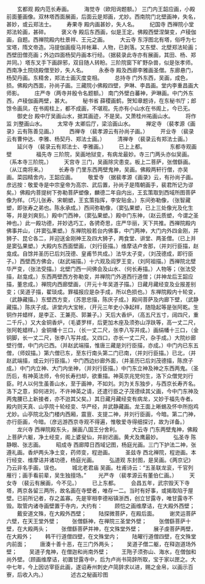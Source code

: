 <!-- { "loadSidebar": true } -->
　　玄都观 殿内范长寿画。
　　海觉寺（欧阳询题额。） 三门内王韶应画，小殿前面董画像。双林塔西面展画，后面云是郑画，尤妙。西南院门北壁画神，失名，甚妙，或云郑法士。
　　寿果寺 殿内画甚妙，失人名。
　　纪国寺 西禅院小堂郑法轮画，甚碎。
　　褒义寺 殿后东西画，似是王定。佛殿西壁涅槃变，卢稜伽画，自题。西禅院殿内杜景祥、王元之画。
　　大云寺 东浮图北有塔，俗呼为七宝塔，隋文帝造。冯提伽画瘦马并帐幕、人物，已剥落。又东壁、北壁郑法轮画；西壁田僧亮画；外边四面杨契丹画本行经。（据裴录此寺亦有展画，其田、杨、郑并同。）塔东叉手下画辟邪，双目随人转盼。三阶院窗下旷野杂兽，似是张孝师。西南净土院绕殿僧至妙，失人名。
　　永泰寺 殿及西廊李雅画圣僧。东廊悬门，杨契丹画。东精舍，郑法士画灭度变相。
　　总持寺 门外东西，吴画，成色，损。佛殿内西面，孙尚子画。三藏院小佛殿四壁，尹琳、李昌画。堂内李重昌画大师影。
　　庄严寺（两寺并殷令名题额。） 南门外壁白蕃神，尹琳画。中门外东西，卢稜伽画两壁，甚大。
　　秘书省 薛稷画鹤，贺知章题诗，在东秘书厅；郎馀令画凤，在书阁柱上，都不成画，不堪观。先亦有小山水在书阁上，今已无。
　　御史台 殿中厅吴画山水，据其画迹，不是吴。又萧桂州祐画山水。
　　将作监 刘整画山水。
　　太常寺 太卿后厅，梁洽画山水。
　　禅定寺 （裴孝源《画录》云有陈善见画。）
　　西禅寺 （裴孝源云有孙尚子画。）
　　开业寺 （裴录云有曹仲达、李雅、杨契丹、郑法士画。）
　　清禅寺 （裴录云有郑法士画。）
　　延兴寺 （裴录云有郑法士、李雅画。）
　　已上上都。
　　
　　东都寺观画壁
　　
　　福先寺 三阶院，吴画地狱变，有病龙最妙。寺三门两头亦似吴画。（系本寺三阶院。）
　　天宫寺 三门，吴画除灾患变。板上二菩萨，张僧繇画。（从江南将来。）
　　长寿寺 门里东西两壁鬼神，吴画。佛殿两轩行僧，亦吴画。菜园精舍内，王韶应画。
　　敬爱寺 （据裴孝源《画录》云，有孙尚子画。彦远按：敬爱寺是中宗皇帝为高宗、武后置，孙尚子是隋朝画手，裴君所记为谬矣。）佛殿内菩提树下弥勒菩萨塑像，麟德二年自内出，王玄策取到西域所图菩萨像为样。（巧儿张寿、宋朝塑，王玄策指挥，李安贴金。）东间弥勒像，（张智藏塑，即张寿之弟也。陈永承成。）西间弥勒像，（窦弘果塑，已上三处像光及化生等，并是刘爽刻。）殿中门西神，（窦弘果塑。）殿中门东神，（赵云质塑，今谓之圣神也。）此一殿功德，并妙选巧工，各骋奇思，庄严华丽，天下共推。西禅院殿内佛事并山，（并窦弘果塑。）东禅院般若台内佛事，中门两神，大门内外四金刚，并狮子、昆仑各二，并迎送金刚神王及四大狮子，两食堂、讲堂、两圣僧。（已上并是窦弘果塑。）大殿内东西面壁画，（刘行臣描。）维摩诘卢舍那，（并刘行臣描，赵龛成。自馀并圣历已后刘茂德、皇甫节共成。）法华太子变，（刘茂德成，即行臣子。）西壁西方佛会，（赵武端描。）十六观及阎罗王变，（刘阿祖描。）西禅院北壁华严变，（张法受描。）北壁门西一间佛会及山水、（何长寿描。）人物等；（张法受描，赵龛成。）东西两壁西方弥勒变，并禅院门外道西行道僧；（并神龙后王韶应描，董忠成。）禅院内西廊壁画，（开元十年吴道子描。）日藏月藏经变及业报差别变；（吴道子描，翟琰成。罪福报应是杂手成，所以色损也。）东禅院殿内十轮变，（武静藏描。）东壁西方变，（苏思忠描，陈庆子成。）殿间菩萨及内廊下壁，（武静藏描。）陈庆子成。讲堂内大宝帐，（开元三年史小净起样，随隐起等是张阿乾。生铜作并蜡样，是李正、王兼亮、郭兼子。）天后大香炉，（高五尺五寸，阔四尺，重二千斤。）又大金铜香炉，（毛婆罗样，后更加木座及须弥山浮趺等，高一丈二尺，张阿乾蜡样。）金铜幡十三口，（长一丈二尺，张李八写并成。）画绢幡十三口，（金铜脚，长一丈二尺，张李八写并成。又四口，亦长一丈二尺，杂手成。）大院纱廊壁行僧，中门内已西。（并赵武端描，惟唐三藏是刘行臣描，亦成。）中门内已东五僧，（师奴描。）第六僧已东，至东行南头第二门已南，（并刘行臣描。）已北，（并赵武端描，或云刘行臣描。）中门西边纱廊外面，（并圣历已后刘茂德描，陈庶子成。）中门内立神、大门内坐神，（并刘行臣描。）中门东立神及神之东西两鬼。（圣历后，有神英法师，令何长寿扫却，欲重描。神英京兆党何生，洛下众僧党刘行臣。时人以何生虽善山水，至于画神，不如刘。刘为关东独步，与西京长寿齐名。洛下之意，抑何进刘，不许神英之请，还遣行臣之子茂德续其父画，今中门东神及两鬼腰已上新接者，亦不迨其父矣。）其日藏月藏经变有病龙，又妙于福先寺者。殿内则天真、山亭院十轮经变、华严经，并武静藏画。龙王面上晰蜴及怀中所抱鸡尤妙。山亭院北及门楼内西厢，震亶、支提二神，并刘行臣画，今暗。第二门神，亦行臣画，今暗。（彦远游西京寺观不得遍，惟敬爱寺得细探讨，故为详备。）
　　龙兴寺 西禅院殿东头，展画八国王分舍利。
　　大云寺 门东两壁鬼神，佛殿上菩萨六躯，净土经变，阁上婆叟仙，并尉迟画。黄犬及鹰最妙。
　　弘圣寺 陈静眼、张志画。
　　昭成寺 西廊障日西域记图，杨庭光画。三门下护法二神，张遵礼画。香炉两头净土变，药师变，程逊画。
　　圣兹寺 西北禅院，程逊画。本行经变、维摩诘并诸功德，杨庭光画。
　　弘道观 东封图，是吴画。《两京记》乃云非名手画，误也。
　　城北老君庙 吴画。杜甫诗云：“五圣联龙衮，千官列雁行；画手看前辈，吴生独擅场。”
　　光严寺 （裴孝源云有董伯仁画。）
　　天女寺 （裴云有展画，今不见。）
　　已上东都。
　　会昌五年，武宗毁天下寺塔，两京各留三两所，故名画在寺壁者，唯存一二。当时有好事，或揭取陷于屋壁。已前所记者，存之盖寡。先是宰相李德裕镇浙西，创立甘露寺，唯甘露寺不毁。取管内诸寺画壁置于寺内，大约有：
　　顾恺之画维摩诘，在大殿外西壁；
　　戴安道文殊，在大殿外西壁；
　　陆探微菩萨，在殿后面。
　　谢灵运菩萨六壁，在天王堂外壁；
　　张僧繇神，在禅院三圣堂外壁；
　　张僧繇菩萨十壁，在大殿两头；
　　张僧繇菩萨并神，在文殊堂外壁；
　　展子虔菩萨两壁，在大殿外；
　　韩干行道僧四壁，在文殊堂内；
　　陆曜行道僧四壁，在文殊堂内前面；
　　唐湊十善十恶，在三门外两头；
　　吴道子僧二躯，在释迦道场外壁；
　　吴道子鬼神，在僧迦和尚南外壁；
　　王陁子须弥山、海水，在僧伽和尚外壁。（顾画维摩诘，初置甘露寺中，后为卢尚书简辞所取，宝于家以匣之。大中七年，今上因访宰臣此画，遂诏寿州刺史卢简辞求以进，赐之金帛，以画示百寮，后收入内。）
　　
　　述古之秘画珍图
　　
